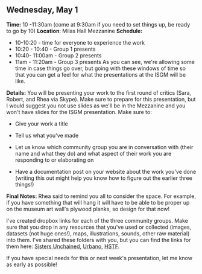 ## Wednesday, May 1

**Time:** 10 -11:30am (come at 9:30am if you need to set things up, be ready to go by 10)
**Location**: Milas Hall Mezzanine
**Schedule:** 

 - 10-10:20 - time for everyone to experience the work
 - 10:20 - 10:40 - Group 1 presents
 - 10:40- 11:00am - Group 2 presents
 - 11am - 11:20am - Group 3 presents 
As you can see, we're allowing some time in case things go over, but going with these windows of time so that you can get a feel for what the presentations at the ISGM will be like. 

**Details:** You will be presenting your work to the first round of critics (Sara, Robert, and Rhea via Skype). Make sure to prepare for this presentation, but I would suggest you not use slides as we'll be in the Mezzanine and you won't have slides for the ISGM presentation. Make sure to:

 - Give your work a title

 - Tell us what you've made 

 - Let us know which community group you are in conversation with (their name and what they do) and what aspect of their work you are responding to or elaborating on

 - Have a documentation post on your website about the work you've done (writing this out might help you know how to figure out the earlier three things!)

**Final Notes:** Rhea said to remind you all to consider the space. For example, if you have something that will hang it will have to be able to be proper up on the museum art wall's plywood planks, so design for that now! 

I've created dropbox links for each of the three community groups. Make sure that you drop in any resources that you've used or collected (images, datasets (not huge ones!), maps, illustrations, sounds, other raw material) into them. I've shared these folders with you, but you can find the links for them here: [Sisters Unchained](https://www.dropbox.com/sh/ie7q92w15bubws6/AACAwBKRr1AMOeA-727W5LPEa?dl=0), [Urbano](https://www.dropbox.com/sh/jumavvw31dc9fx0/AABU5AavZ6sAjC4oqjBEVc8ua?dl=0), [HSTF](https://www.dropbox.com/sh/zkf7nksft1e67ci/AAAdjscwM-wzrGFdoFYxWKbga?dl=0). 

If you have special needs for this or next week's presentation, let me know as early as possible!

   

